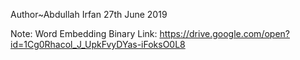 Author~Abdullah Irfan
27th June 2019

Note:
Word Embedding Binary Link: https://drive.google.com/open?id=1Cg0Rhacol_J_UpkFvyDYas-iFoksO0L8
